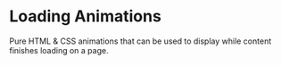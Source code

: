 # Loading Animations

Pure HTML & CSS animations that can be used to display while content finishes loading on a page.